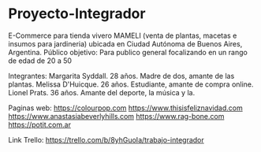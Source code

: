 # Proyecto-Integrador
E-Commerce para tienda vivero MAMELI (venta de plantas, macetas e insumos para jardineria) ubicada en Ciudad Autónoma de Buenos Aires, Argentina.
Público objetivo: Para publico general focalizando en un rango de edad de 20 a 50  

Integrantes:
Margarita Syddall. 28 años. Madre de dos, amante de las plantas.
Melissa D'Huicque. 26 años. Estudiante, amante de compra online.
Lionel Prats. 36 años. Amante del deporte, la música y la.

Paginas web:
https://colourpop.com
https://www.thisisfeliznavidad.com
https://www.anastasiabeverlyhills.com
https://www.rag-bone.com
https://potit.com.ar

Link Trello: https://trello.com/b/8yhGuoIa/trabajo-integrador


